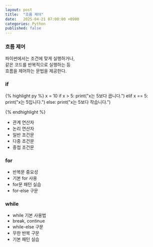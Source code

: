 ```yaml
---
layout: post
title:  "흐름 제어"
date:   2025-04-21 07:00:00 +0900
categories: Python
published: false
---
```


### 흐름 제어

파이썬에서는 조건에 맞게 실행하거나,  
같은 코드를 반복적으로 실행하는 등  
흐름을 제어하는 문법을 제공한다.

### if

{% highlight py %}
x = 10
if x > 5:
    print("x는 5보다 큽니다.")
elif x == 5:
    print("x는 5입니다.")
else:
    print("x는 5보다 작습니다.")

{% endhighlight %}

- 관계 연산자
- 논리 연산자
- 일반 조건문
- 다중 조건문
- 중첩 조건문

### for

- 반복문 중요성
- 기본 for 사용
- for문 패턴 실습
- for-else 구문

### while

- while 기본 사용법
- break, continue
- while-else 구문
- 무한 반복 구문
- 기본 패턴 실습